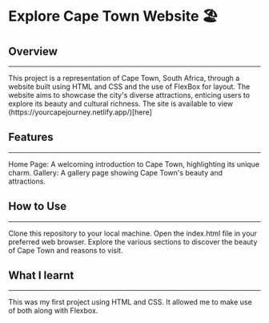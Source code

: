 # Explore Cape Town Website 🏖️

## Overview
<hr>
This project is a representation of Cape Town, South Africa, through a website built using HTML and CSS and the use of FlexBox for layout. 
The website aims to showcase the city's diverse attractions, enticing users to explore its beauty and cultural richness.
The site is available to view (https://yourcapejourney.netlify.app/)[here]

## Features
<hr>
Home Page: A welcoming introduction to Cape Town, highlighting its unique charm.
Gallery: A gallery page showing Cape Town's beauty and attractions. 


## How to Use
<hr>
Clone this repository to your local machine.
Open the index.html file in your preferred web browser.
Explore the various sections to discover the beauty of Cape Town and reasons to visit.

## What I learnt
<hr>
This was my first project using HTML and CSS. 
It allowed me to make use of both along with Flexbox. 
